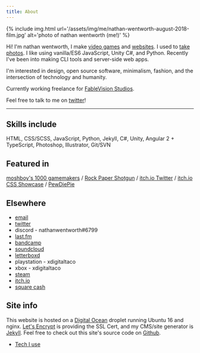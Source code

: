 ```yaml
---
title: About
---
```

{% include img.html url='/assets/img/me/nathan-wentworth-august-2018-film.jpg' alt='photo of nathan wentworth (me!)' %}

Hi! I'm nathan wentworth, I make [video games](/game) and [websites](/web). I used to [take photos](https://www.flickr.com/photos/nathanwentworth). I like using vanilla/ES6 JavaScript, Unity C#, and Python. Recently I've been into making CLI tools and server-side web apps.

I'm interested in design, open source software, minimalism, fashion, and the intersection of technology and humanity.

Currently working freelance for [FableVision Studios](http://www.fablevisionstudios.com/).

Feel free to talk to me on [twitter](https://twitter.com/nathanwentworth)!

---

## Skills include
HTML, CSS/SCSS, JavaScript, Python, Jekyll, C#, Unity, Angular 2 + TypeScript, Photoshop, Illustrator, Git/SVN

## Featured in
[moshboy's 1000 gamemakers](https://twitter.com/moshboy/status/792500324724461569) / [Rock Paper Shotgun](https://www.rockpapershotgun.com/2016/08/13/best-free-games-of-the-week-28/) / [itch.io Twitter](https://twitter.com/itchio/status/584928245214089217) / [itch.io CSS Showcase](https://itch.io/c/241703/css-showcase) / [PewDiePie](https://www.youtube.com/watch?v=n5nPR4rmBu0)

## Elsewhere
- [email](ma&#105;lto&#58;me&#64;na%74h%&#54;1&#110;&#37;77en%74w&#111;rt&#104;&#46;c&#111;)
- [twitter](https://twitter.com/nathanwentworth)
- discord - nathanwentworth#6799
- [last.fm](http://www.last.fm/user/nwentworth)
- [bandcamp](https://bandcamp.com/nathanwentworth)
- [soundcloud](https://soundcloud.com/nathanwentworth)
- [letterboxd](https://letterboxd.com/nathanwentworth/)
- playstation - xdigitaltaco
- xbox - xdigitaltaco
- [steam](http://steamcommunity.com/id/nathanwentworth/)
- [itch.io](https://nathanwentworth.itch.io/)
- [square cash](https://cash.me/$nathanwentworth)

## Site info
This website is hosted on a [Digital Ocean](https://m.do.co/c/24af6a0d4c4a) droplet running Ubuntu 16 and nginx. [Let's Encrypt](https://letsencrypt.org/) is providing the SSL Cert, and my CMS/site generator is [Jekyll](http://jekyllrb.com/). Feel free to check out this site's source code on [Github](https://github.com/nathanwentworth/nathanwentworth).

- [Tech I use](/setup/)
 